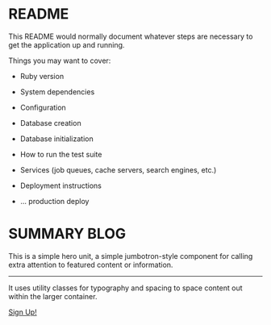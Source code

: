 # README

This README would normally document whatever steps are necessary to get the
application up and running.

Things you may want to cover:

* Ruby version

* System dependencies

* Configuration

* Database creation

* Database initialization

* How to run the test suite

* Services (job queues, cache servers, search engines, etc.)

* Deployment instructions

* ...
production deploy
<div class="container" id="home-container">
<div class="jumbotron text-center text-white">
  <h1 class="display-4">SUMMARY BLOG</h1>
  <p class="lead">This is a simple hero unit, a simple jumbotron-style component for calling extra attention to featured content or information.</p>
  <hr class="my-4">
  <p>It uses utility classes for typography and spacing to space content out within the larger container.</p>
  <a class="btn btn-success btn-lg" href="#" role="button">Sign Up!</a>
</div>
</div>

